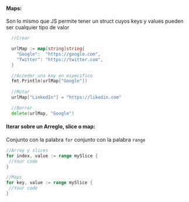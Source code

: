 #### Maps: 

Son lo mismo que JS permite tener un struct cuyos keys y values pueden ser cualquier tipo de valor

```go
  //Crear

  urlMap := map[string]string{
    "Google":  "https://google.com",
    "Twitter": "https://twitter.com",
  }

  //Acceder una key en especifico
  fmt.Println(urlMap["Google"])
  
  //Mutar
  urlMap["LinkedIn"] = "https://likedin.com"

  //Borrar
  delete(urlMap, "Google")
```

#### Iterar sobre un Arreglo, slice o map:

Conjunto con la palabra `for` conjunto con la palabra `range`

```go
//Array y slices
for index, value := range mySlice {
 //Your code
}

//Maps
for key, value := range mySlice {
 //Your code
}
```
